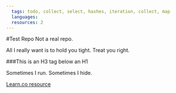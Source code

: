 ```yaml
---
  tags: todo, collect, select, hashes, iteration, collect, map
  languages:
  resources: 2
---
```


#Test Repo
Not a real repo.

All I really want is to hold you tight.  Treat you right.

###This is an H3 tag below an H1

Sometimes I run.  Sometimes I hide.

<a href='https://learn.co/lessons/no-spec' data-visibility='hidden'>Learn.co resource</a>
